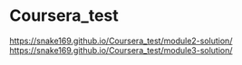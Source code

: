 # Coursera_test
https://snake169.github.io/Coursera_test/module2-solution/
https://snake169.github.io/Coursera_test/module3-solution/
